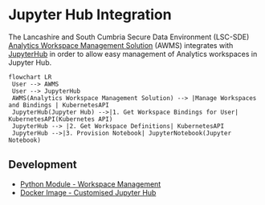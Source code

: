 # Jupyter Hub Integration
The Lancashire and South Cumbria Secure Data Environment (LSC-SDE) [Analytics Workspace Management Solution](../Analytics-Workspace-Management-Solution.md) (AWMS) integrates with [JupyterHub](https://jupyter.org/hub) in order to allow easy management of Analytics workspaces in Jupyter Hub. 

```mermaid
flowchart LR
 User --> AWMS
 User --> JupyterHub
 AWMS(Analytics Workspace Management Solution) --> |Manage Workspaces and Bindings | KubernetesAPI
 JupyterHub(Jupyter Hub) -->|1. Get Workspace Bindings for User| KubernetesAPI(Kubernetes API)
 JupyterHub --> |2. Get Workspace Definitions| KubernetesAPI 
 JupyterHub -->|3. Provision Notebook| JupyterNotebook(Jupyter Notebook)

```

## Development
* [Python Module - Workspace Management](https://github.com/lsc-sde/py-lscsde-workspace-mgmt)
* [Docker Image - Customised Jupyter Hub](https://github.com/lsc-sde/docker-jupyterhub)
